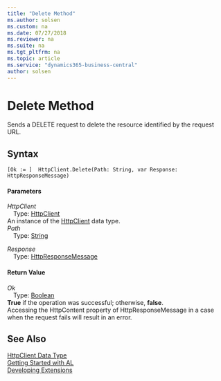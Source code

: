 ```yaml
---
title: "Delete Method"
ms.author: solsen
ms.custom: na
ms.date: 07/27/2018
ms.reviewer: na
ms.suite: na
ms.tgt_pltfrm: na
ms.topic: article
ms.service: "dynamics365-business-central"
author: solsen
---
```

[//]: # (START>DO_NOT_EDIT)
[//]: # (IMPORTANT:Do not edit any of the content between here and the END>DO_NOT_EDIT.)
[//]: # (Any modifications should be made in the .resx files in the ModernDev repo.)
# Delete Method
Sends a DELETE request to delete the resource identified by the request URL.

## Syntax
```
[Ok := ]  HttpClient.Delete(Path: String, var Response: HttpResponseMessage)
```
#### Parameters
*HttpClient*  
&emsp;Type: [HttpClient](httpclient-data-type.md)  
An instance of the [HttpClient](httpclient-data-type.md) data type.  
*Path*  
&emsp;Type: [String](string-data-type.md)  
  
*Response*  
&emsp;Type: [HttpResponseMessage](httpresponsemessage-data-type.md)  
  


#### Return Value
*Ok*  
&emsp;Type: [Boolean](boolean-data-type.md)  
**True** if the operation was successful; otherwise, **false**.  
Accessing the HttpContent property of HttpResponseMessage in a case when the request fails will result in an error.  


[//]: # (IMPORTANT: END>DO_NOT_EDIT)
## See Also
[HttpClient Data Type](httpclient-data-type.md)  
[Getting Started with AL](../devenv-get-started.md)  
[Developing Extensions](../devenv-dev-overview.md)